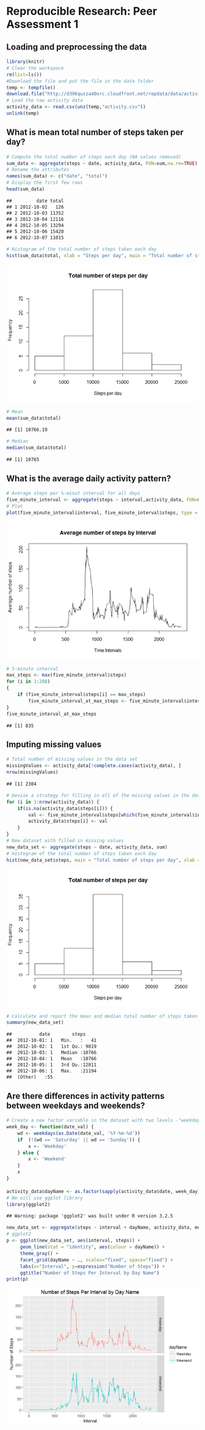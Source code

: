 # Reproducible Research: Peer Assessment 1

## Loading and preprocessing the data

```r
library(knitr)
# Clear the workspace
rm(list=ls())
#Download the file and put the file in the data folder
temp <- tempfile()
download.file("http://d396qusza40orc.cloudfront.net/repdata/data/activity.zip",temp)
# Load the raw activity data
activity_data <- read.csv(unz(temp,"activity.csv"))
unlink(temp)
```
## What is mean total number of steps taken per day?

```r
# Compute the total number of steps each day (NA values removed)
sum_data <- aggregate(steps ~ date, activity_data, FUN=sum,na.rm=TRUE)
# Rename the attributes
names(sum_data) <- c("date", "total")
# Display the first few rows
head(sum_data)
```

```
##         date total
## 1 2012-10-02   126
## 2 2012-10-03 11352
## 3 2012-10-04 12116
## 4 2012-10-05 13294
## 5 2012-10-06 15420
## 6 2012-10-07 11015
```

```r
# Histogram of the total number of steps taken each day
hist(sum_data$total, xlab = "Steps per day", main = "Total number of steps per day")
```

![](PA1_template_files/figure-html/unnamed-chunk-2-1.png)<!-- -->

```r
# Mean
mean(sum_data$total)
```

```
## [1] 10766.19
```

```r
# Median
median(sum_data$total)
```

```
## [1] 10765
```
## What is the average daily activity pattern?

```r
# Average steps per %-minut interval for all days
five_minute_interval <- aggregate(steps ~ interval,activity_data, FUN=mean, na.rm=TRUE)
# Plot
plot(five_minute_interval$interval, five_minute_interval$steps, type = 'l', col=1, main="Average number of steps by Interval", xlab="Time Intervals", ylab="Average number of steps")
```

![](PA1_template_files/figure-html/unnamed-chunk-3-1.png)<!-- -->

```r
# 5-minute interval
max_steps <- max(five_minute_interval$steps)
for (i in 1:288) 
{
    if (five_minute_interval$steps[i] == max_steps)
        five_minute_interval_at_max_steps <- five_minute_interval$interval[i]
}
five_minute_interval_at_max_steps 
```

```
## [1] 835
```
## Imputing missing values

```r
# Total number of missing values in the data set
missingValues <- activity_data[!complete.cases(activity_data), ]
nrow(missingValues)
```

```
## [1] 2304
```

```r
# Devise a strategy for filling in all of the missing values in the dataset.
for (i in 1:nrow(activity_data)) {
    if(is.na(activity_data$steps[i])) {
        val <- five_minute_interval$steps[which(five_minute_interval$interval == activity_data$interval[i])]
        activity_data$steps[i] <- val 
    }
}
# New dataset with filled in missing values
new_data_set <- aggregate(steps ~ date, activity_data, sum)
# Histogram of the total number of steps taken each day
hist(new_data_set$steps, main = "Total number of steps per day", xlab = "Steps per day")
```

![](PA1_template_files/figure-html/unnamed-chunk-4-1.png)<!-- -->

```r
# Calculate and report the mean and median total number of steps taken per day.
summary(new_data_set)
```

```
##          date        steps      
##  2012-10-01: 1   Min.   :   41  
##  2012-10-02: 1   1st Qu.: 9819  
##  2012-10-03: 1   Median :10766  
##  2012-10-04: 1   Mean   :10766  
##  2012-10-05: 1   3rd Qu.:12811  
##  2012-10-06: 1   Max.   :21194  
##  (Other)   :55
```
## Are there differences in activity patterns between weekdays and weekends?

```r
# Create a new factor variable in the dataset with two levels -"weekday" and "weekend"
week_day <- function(date_val) {
    wd <- weekdays(as.Date(date_val, '%Y-%m-%d'))
    if  (!(wd == 'Saturday' || wd == 'Sunday')) {
        x <- 'Weekday'
    } else {
        x <- 'Weekend'
    }
    x
}

activity_data$dayName <- as.factor(sapply(activity_data$date, week_day))
# We will use ggplot library
library(ggplot2)
```

```
## Warning: package 'ggplot2' was built under R version 3.2.5
```

```r
new_data_set <- aggregate(steps ~ interval + dayName, activity_data, mean)
# ggplot2
p <- ggplot(new_data_set, aes(interval, steps)) +
     geom_line(stat = "identity", aes(colour = dayName)) +
     theme_gray() +
     facet_grid(dayName ~ ., scales="fixed", space="fixed") +
     labs(x="Interval", y=expression("Number of Steps")) +
     ggtitle("Number of Steps Per Interval by Day Name")
print(p)
```

![](PA1_template_files/figure-html/unnamed-chunk-5-1.png)<!-- -->
